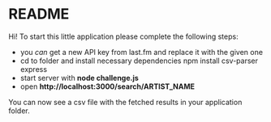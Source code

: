 # README

Hi! To start this little application please complete the following steps:

- you *can* get a new API key from last.fm and replace it with the given one
- cd to folder and install necessary dependencies 
	npm install csv-parser express
- start server with **node challenge.js**
- open **http://localhost:3000/search/ARTIST_NAME**

You can now see a csv file with the fetched results in your application folder.
